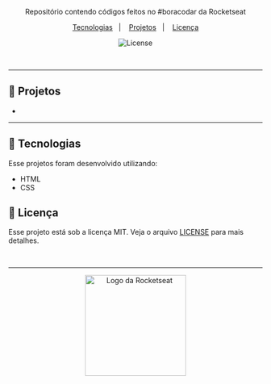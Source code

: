 <!--
<h1 align="center">
  <img alt="Logo" src="">
</h1>
-->

<p align="center">
  Repositório contendo códigos feitos no #boracodar da Rocketseat

<p align="center">
  <a href="#-tecnologias">Tecnologias</a>&nbsp;&nbsp;&nbsp;|&nbsp;&nbsp;&nbsp;
  <a href="#-projetos">Projetos</a>&nbsp;&nbsp;&nbsp;|&nbsp;&nbsp;&nbsp;
  <a href="#-licença">Licença</a>
</p>

<p align="center">
  <img alt="License" src="https://img.shields.io/static/v1?label=license&message=MIT&color=0F172A&labelColor=1D4ED8">
</p>

<br>

---

## 📂 Projetos

<ul>
  <li>
    <a href="https://curso-js-ballerini-aula01.vercel.app/" target="_blank"></a>
  </li>
</ul>

---

## 🚀 Tecnologias

Esse projetos foram desenvolvido utilizando:

- HTML
- CSS

## 📝 Licença

Esse projeto está sob a licença MIT. Veja o arquivo [LICENSE](./LICENSE) para mais detalhes.

<br>

---

<p align="center">
  <img alt="Logo da Rocketseat" src="https://github.com/user-attachments/assets/39908634-2aee-4435-8513-fb952559fe3c" width="200px" />
</p>
